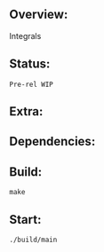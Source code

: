 ## Overview:
   Integrals

## Status:
    Pre-rel WIP

## Extra:

## Dependencies:
	
## Build:
	make

## Start:
	./build/main
